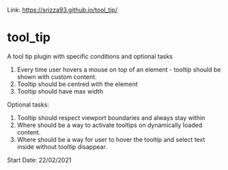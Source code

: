 
Link: https://srizza93.github.io/tool_tip/

# tool_tip
A tool tip plugin with specific conditions and optional tasks

1. Every time user hovers a mouse on top of an element - tooltip should be shown with custom content.
2. Tooltip should be centred with the element
3. Tooltip should have max width

Optional tasks:
1. Tooltip should respect viewport boundaries and always stay within
2. Where should be a way to activate tooltips on dynamically loaded content.
3. Where should be a way for user to hover the tooltip and select text inside without tooltip disappear. 


Start Date: 22/02/2021
